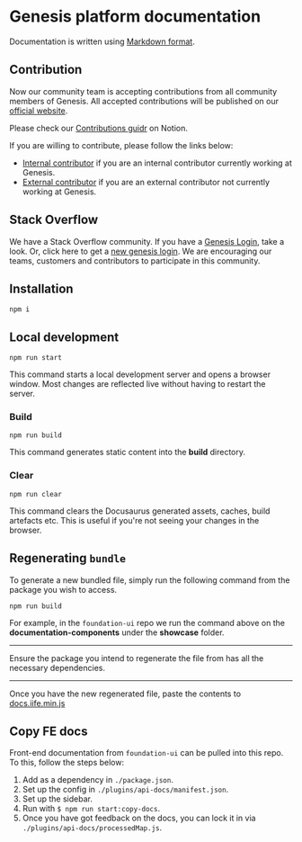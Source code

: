# Genesis platform documentation

Documentation is written using [Markdown format](markdown-syntax.md).

## Contribution

Now our community team is accepting contributions from all community members of Genesis. All accepted contributions will be published on our [official website](https://learn.genesis.global/).

Please check our [Contributions guidr](https://www.notion.so/genesisglobal/Contributing-new-documentation-75953fb245f246ff872789035451a0c4) on Notion. 

If you are willing to contribute, please follow the links below:
- [Internal contributor](./how-to-contribute-Internal.md) if you are an internal contributor currently working at Genesis.
- [External contributor](./how-to-contribute-external.md) if you are an external contributor not currently working at Genesis.

## Stack Overflow

We have a Stack Overflow community. If you have a [Genesis Login](https://stackoverflowteams.com/users/login?ssrc=channels&returnurl=%2fc%2fgenesis-global%2fquestions), take a look. Or, click here to get a [new genesis login](https://genesis.global/contact-us/). We are encouraging our teams, customers and contributors to participate in this community. 

## Installation

```
npm i
```

## Local development

```
npm run start
```

This command starts a local development server and opens a browser window. Most changes are reflected live without having to restart the server.

### Build

```
npm run build
```

This command generates static content into the **build** directory.

### Clear

```
npm run clear
```

This command clears the Docusaurus generated assets, caches, build artefacts etc. This is useful if you're not seeing your changes in the browser.

## Regenerating `bundle`

To generate a new bundled file, simply run the following command from the package you wish to access.

```
npm run build
```

For example, in the `foundation-ui` repo we run the command above on the **documentation-components** under the **showcase** folder.

***
Ensure the package you intend to regenerate the file from has all the necessary dependencies.
***

Once you have the new regenerated file, paste the contents to [docs.iife.min.js]( static/js/docs.iife.min.js)

## Copy FE docs

Front-end documentation from `foundation-ui` can be pulled into this repo. To this, follow the steps below:

1. Add as a dependency in `./package.json`.
2. Set up the config in `./plugins/api-docs/manifest.json`.
3. Set up the sidebar.
4. Run with `$ npm run start:copy-docs`.
5. Once you have got feedback on the docs, you can lock it in via `./plugins/api-docs/processedMap.js`.
